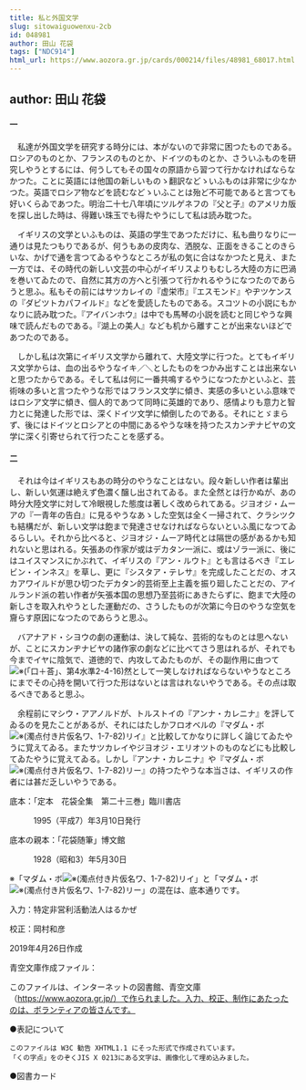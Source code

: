 ```yaml
---
title: 私と外国文学
slug: sitowaiguowenxu-2cb
id: 048981
author: 田山 花袋
tags: ["NDC914"]
html_url: https://www.aozora.gr.jp/cards/000214/files/48981_68017.html
---
```


## author: 田山 花袋

#### 一




　私達が外国文学を研究する時分には、本がないので非常に困つたものである。ロシアのものとか、フランスのものとか、ドイツのものとか、さういふものを研究しやうとするには、何うしてもその国々の原語から習つて行かなければならなかつた。ことに英語には他国の新しいものゝ翻訳などゝいふものは非常に少なかつた。英語でロシア物などを読むなどゝいふことは殆ど不可能であると言つても好いくらゐであつた。明治二十七八年頃にツルゲネフの『父と子』のアメリカ版を探し出した時は、得難い珠玉でも得たやうにして私は読み耽つた。

　イギリスの文学といふものは、英語の学生であつただけに、私も曲りなりに一通りは見たつもりであるが、何うもあの皮肉な、洒脱な、正面をきることのきらいな、かげで通を言つてゐるやうなところが私の気に合はなかつたと見え、また一方では、その時代の新しい文芸の中心がイギリスよりもむしろ大陸の方に巴渦を巻いてゐたので、自然に其方の方へと引張つて行かれるやうになつたのであらうと思ふ。私もその前にはサツカレイの『虚栄市』『エスモンド』やヂツケンスの『ダビツトカパフイルド』などを愛読したものである。スコツトの小説にもかなりに読み耽つた。『アイバンホウ』は中でも馬琴の小説を読むと同じやうな興味で読んだものである。『湖上の美人』なども机から離すことが出来ないほどであつたのである。

　しかし私は次第にイギリス文学から離れて、大陸文学に行つた。とてもイギリス文学からは、血の出るやうなイキ／＼としたものをつかみ出すことは出来ないと思つたからである。そして私は何に一番共鳴するやうになつたかといふと、芸術味の多いと言つたやうな形ではフランス文学に傾き、実感の多いといふ意味ではロシア文学に傾き、個人的であつて同時に英雄的であり、感情よりも意力と智力とに発達した形では、深くドイツ文学に傾倒したのである。それにとゞまらず、後にはドイツとロシアとの中間にあるやうな味を持つたスカンヂナビヤの文学に深く引寄せられて行つたことを感ずる。



#### 二




　それは今はイギリスもあの時分のやうなことはない。段々新しい作者は輩出し、新しい気運は絶えず色濃く醸し出されてゐる。また全然とは行かぬが、あの時分大陸文学に対して冷眼視した態度は著しく改められてある。ジヨオジ・ムーアの『一青年の告白』に見るやうなあゝした空気は全く一掃されて、クラシツクも結構だが、新しい文学は飽まで発達させなければならないといふ風になつてゐるらしい。それから比べると、ジヨオジ・ムーア時代とは隔世の感があるかも知れないと思はれる。矢張あの作家が或はデカタン一派に、或はゾラ一派に、後にはユイスマンスにかぶれて、イギリスの『アン・ルウト』とも言はるべき『エレビン・インネス』を草し、更に『シスタア・テレサ』を完成したことだの、オスカアワイルドが思ひ切つたデカタン的芸術至上主義を振り廻したことだの、アイルランド派の若い作者が矢張本国の思想乃至芸術にあきたらずに、飽まで大陸の新しさを取入れやうとした運動だの、さうしたものが次第に今日のやうな空気を齎らす原因になつたのであらうと思ふ。

　バアナアド・シヨウの劇の運動は、決して純な、芸術的なものとは思へないが、ことにスカンヂナビヤの諸作家の劇などに比べてさう思はれるが、それでも今までイヤに陰気で、道徳的で、内攻してゐたものが、その副作用に由つて![※(「口＋荅」、第4水準2-4-16)](https://www.aozora.gr.jp/cards/000214/files/../../../gaiji/2-04/2-04-16.png)然として一笑しなければならないやうなところにまでその心持を開いて行つた形はないとは言はれないやうである。その点は取るべきであると思ふ。

　余程前にマシウ・アアノルドが、トルストイの『アンナ・カレニナ』を評してゐるのを見たことがあるが、それにはたしかフロオベルの『マダム・ボ![※(濁点付き片仮名ワ、1-7-82)](https://www.aozora.gr.jp/cards/000214/files/../../../gaiji/1-07/1-07-82.png)リイ』と比較してかなりに詳しく論じてゐたやうに覚えてゐる。またサツカレイやジヨオジ・エリオツトのものなどにも比較してゐたやうに覚えてゐる。しかし『アンナ・カレニナ』や『マダム・ボ![※(濁点付き片仮名ワ、1-7-82)](https://www.aozora.gr.jp/cards/000214/files/../../../gaiji/1-07/1-07-82.png)リー』の持つたやうな本当さは、イギリスの作者には甚だ乏しいやうである。













底本：「定本　花袋全集　第二十三巻」臨川書店

　　　1995（平成7）年3月10日発行

底本の親本：「花袋随筆」博文館

　　　1928（昭和3）年5月30日

※「マダム・ボ![※(濁点付き片仮名ワ、1-7-82)](https://www.aozora.gr.jp/cards/000214/files/../../../gaiji/1-07/1-07-82.png)リイ」と「マダム・ボ![※(濁点付き片仮名ワ、1-7-82)](https://www.aozora.gr.jp/cards/000214/files/../../../gaiji/1-07/1-07-82.png)リー」の混在は、底本通りです。

入力：特定非営利活動法人はるかぜ

校正：岡村和彦

2019年4月26日作成

青空文庫作成ファイル：

このファイルは、インターネットの図書館、青空文庫（https://www.aozora.gr.jp/）で作られました。入力、校正、制作にあたったのは、ボランティアの皆さんです。











●表記について


	このファイルは W3C 勧告 XHTML1.1 にそった形式で作成されています。
	「くの字点」をのぞくJIS X 0213にある文字は、画像化して埋め込みました。







●図書カード